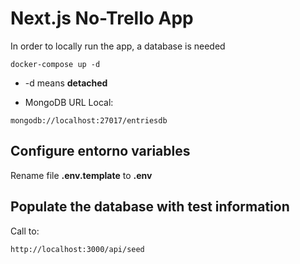 # Next.js No-Trello App

In order to locally run the app, a database is needed

```
docker-compose up -d
```

- -d means **detached**

- MongoDB URL Local:

```
mongodb://localhost:27017/entriesdb
```

## Configure entorno variables

Rename file **.env.template** to **.env**

## Populate the database with test information

Call to:

```
http://localhost:3000/api/seed
```
